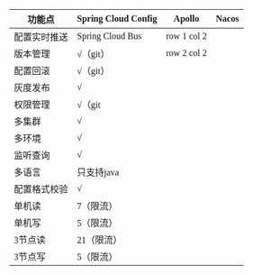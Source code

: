 <span  style="font-family: Simsun,serif; font-size: 17px; ">

| 功能点| Spring Cloud Config     | Apollo      | Nacos      |
|----|----------|---------------|----|
| 配置实时推送 |Spring Cloud Bus | row 1 col 2   | |
| 版本管理 |√（git）  | row 2 col 2   | |
| 配置回滚 |√（git）  |
| 灰度发布 |√ |
| 权限管理 |√（git |
| 多集群 |√ |
| 多环境 |√ |
| 监听查询 |√ |
| 多语言 |只支持java|
| 配置格式校验 |√ |
| 单机读 |7（限流） |
| 单机写 |5（限流） |
| 3节点读 |21（限流） |
| 3节点写 |5（限流） |

</span>